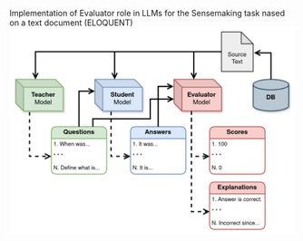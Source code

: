 Implementation of Evaluator role in LLMs for the Sensemaking task nased on a text document (ELOQUENT)
![screenshot](task.png)
